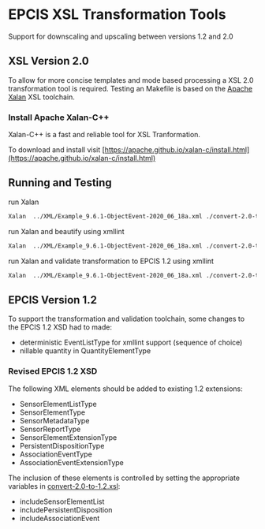 # EPCIS XSL Transformation Tools

Support for downscaling and upscaling between versions 1.2 and 2.0

## XSL Version 2.0

To allow for more concise templates and mode based processing a XSL 2.0 transformation tool is required.
Testing an Makefile is based on the [Apache Xalan](https://xalan.apache.org) XSL toolchain.

### Install Apache Xalan-C++

Xalan-C++ is a fast and reliable tool for XSL Tranformation.

To download and install visit [https://apache.github.io/xalan-c/install.html](https://apache.github.io/xalan-c/install.html)

## Running and Testing

run Xalan

```bash
Xalan  ../XML/Example_9.6.1-ObjectEvent-2020_06_18a.xml ./convert-2.0-to-1.2.xsl
```

run Xalan and beautify using xmllint

```bash
Xalan  ../XML/Example_9.6.1-ObjectEvent-2020_06_18a.xml ./convert-2.0-to-1.2.xsl | xmllint --format -
```

run Xalan and validate transformation to EPCIS 1.2 using xmllint

```bash
Xalan  ../XML/Example_9.6.1-ObjectEvent-2020_06_18a.xml ./convert-2.0-to-1.2.xsl | xmllint --format - | xmllint --schema ./1.2/XSD/EPCglobal-epcis-1_2.xsd -
```

## EPCIS Version 1.2

To support the transformation and validation toolchain, some changes to the EPCIS 1.2 XSD had to made:

* deterministic EventListType for xmllint support (sequence of choice)
* nillable quantity in QuantityElementType

### Revised EPCIS 1.2 XSD

The following XML elements should be added to existing 1.2 extensions:

* SensorElementListType
* SensorElementType
* SensorMetadataType
* SensorReportType
* SensorElementExtensionType
* PersistentDispositionType
* AssociationEventType
* AssociationEventExtensionType

The inclusion of these elements is controlled by setting the appropriate variables in [convert-2.0-to-1.2.xsl](convert-2.0-to-1.2.xsl):

* includeSensorElementList
* includePersistentDisposition
* includeAssociationEvent
